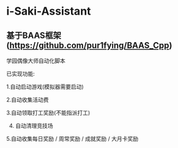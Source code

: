 # i-Saki-Assistant
## 基于BAAS框架(https://github.com/pur1fying/BAAS_Cpp)

学园偶像大师自动化脚本

已实现功能:

1.自动启动游戏(模拟器需要启动)

2.自动收集活动费

3.自动领取打工奖励(不能指派打工)

4. 自动清理竞技场

5.自动收集每日奖励 / 周常奖励 / 成就奖励 / 大月卡奖励